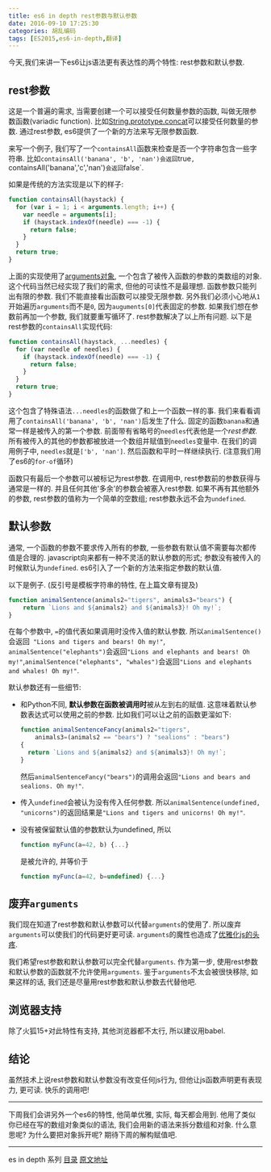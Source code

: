 ```yaml
---
title: es6 in depth rest参数与默认参数
date: 2016-09-10 17:25:30
categories: 胡乱编码
tags: [ES2015,es6-in-depth,翻译]
---
```

今天,我们来讲一下es6让js语法更有表达性的两个特性: rest参数和默认参数.

## rest参数

这是一个普遍的需求, 当需要创建一个可以接受任何数量参数的函数, 叫做无限参数函数(variadic function). 比如[String.prototype.concat](https://developer.mozilla.org/en-US/docs/Web/JavaScript/Reference/Global_Objects/String/concat)可以接受任何数量的参数. 通过rest参数, es6提供了一个新的方法来写无限参数函数.

来写一个例子, 我们写了一个`containsAll`函数来检查是否一个字符串包含一些字符串. 比如`containsAll('banana', 'b', 'nan')会返回`true`, `containsAll('banana','c','nan')`会返回`false`.

如果是传统的方法实现是以下的样子:

```js
function containsAll(haystack) {
  for (var i = 1; i < arguments.length; i++) {
    var needle = arguments[i];
    if (haystack.indexOf(needle) === -1) {
      return false;
    }
  }
  return true;
}
```

上面的实现使用了[arguments对象](https://developer.mozilla.org/en-US/docs/Web/JavaScript/Reference/Functions/arguments), 一个包含了被传入函数的参数的类数组的对象. 这个代码当然已经实现了我们的需求, 但他的可读性不是最理想. 函数参数只能列出有限的参数. 我们不能直接看出函数可以接受无限参数. 另外我们必须小心地从`1`开始遍历`arguments`而不是`0`, 因为`auguments[0]`代表固定的参数. 如果我们想在参数前再加一个参数, 我们就要重写循环了. rest参数解决了以上所有问题. 以下是rest参数的`containsAll`实现代码:

```js
function containsAll(haystack, ...needles) {
  for (var needle of needles) {
    if (haystack.indexOf(needle) === -1) {
      return false;
    }
  }
  return true;
}
```

这个包含了特殊语法`...needles`的函数做了和上一个函数一样的事. 我们来看看调用了`containsAll('banana', 'b', 'nan')`后发生了什么. 固定的函数`banana`和通常一样是被传入的第一个参数. 前面带有省略号的`needles`代表他是一个*rest参数*. 所有被传入的其他的参数都被放进一个数组并赋值到`needles`变量中. 在我们的调用例子中, `needles`就是`['b', 'nan']`. 然后函数和平时一样继续执行. (注意我们用了es6的`for-of`循环)

函数只有最后一个参数可以被标记为rest参数. 在调用中, rest参数前的参数获得与通常是一样的. 并且任何其他'多余'的参数会被塞入rest参数. 如果不再有其他额外的参数, rest参数的值称为一个简单的空数组; rest参数永远不会为`undefined`.

## 默认参数

通常, 一个函数的参数不要求传入所有的参数, 一些参数有默认值不需要每次都传值是合理的. javascript向来都有一种不灵活的默认参数的形式; 参数没有被传入的时候默认为`undefined`. es6引入了一个新的方法来指定参数的默认值.

以下是例子. (反引号是模板字符串的特性, 在上篇文章有提及)

```js
function animalSentence(animals2="tigers", animals3="bears") {
    return `Lions and ${animals2} and ${animals3}! Oh my!`;
}
```

在每个参数中, `=`的值代表如果调用时没传入值的默认参数. 所以`animalSentence()`会返回` "Lions and tigers and bears! Oh my!"`, `animalSentence("elephants")`会返回`"Lions and elephants and bears! Oh my!"`,`animalSentence("elephants", "whales")`会返回`"Lions and elephants and whales! Oh my!"`.

默认参数还有一些细节:

+   和Python不同, **默认参数在函数被调用时**被从左到右的赋值. 这意味着默认参数表达式可以使用之前的参数. 比如我们可以让之前的函数更溜如下:
    ```js
    function animalSentenceFancy(animals2="tigers",
        animals3=(animals2 == "bears") ? "sealions" : "bears")
    {
      return `Lions and ${animals2} and ${animals3}! Oh my!`;
    }
    ```
    然后`animalSentenceFancy("bears")`的调用会返回`"Lions and bears and sealions. Oh my!"`.

+   传入`undefined`会被认为没有传入任何参数. 所以`animalSentence(undefined, "unicorns")`的返回结果是`"Lions and tigers and unicorns! Oh my!"`.

+   没有被保留默认值的参数默认为undefined, 所以
    ```js
    function myFunc(a=42, b) {...}
    ```
    是被允许的, 并等价于
    ```js
    function myFunc(a=42, b=undefined) {...}
    ```

## 废弃`arguments`

我们现在知道了rest参数和默认参数可以代替`arguments`的使用了. 所以废弃`arguments`可以使我们的代码更好更可读. `arguments`的魔性也造成了[优雅化js的头疼](https://github.com/petkaantonov/bluebird/wiki/Optimization-killers#3-managing-arguments).

我们希望rest参数和默认参数可以完全代替`arguments`. 作为第一步, 使用rest参数和默认参数的函数就不允许使用`arguments`. 鉴于`arguments`不太会被很快移除, 如果这样的话, 我们还是尽量用rest参数和默认参数去代替他吧.

## 浏览器支持

除了火狐15+对此特性有支持, 其他浏览器都不太行, 所以建议用babel.

## 结论

虽然技术上说rest参数和默认参数没有改变任何js行为, 但他让js函数声明更有表现力, 更可读. 快乐的调用吧!

---

下周我们会讲另外一个es6的特性, 他简单优雅, 实际, 每天都会用到. 他用了类似你已经在写的数组对象类似的语法, 我们会用新的语法来拆分数组和对象. 什么意思呢? 为什么要把对象拆开呢? 期待下周的解构赋值吧.

---

es in depth 系列 [目录](/2016/09/10/es6-in-depth-content/) [原文地址](https://hacks.mozilla.org/category/es6-in-depth/)
